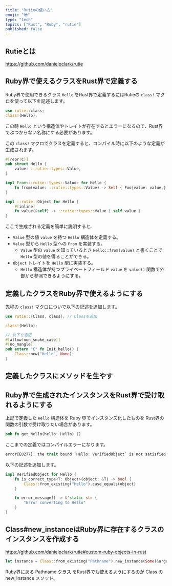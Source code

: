 ```yaml
---
title: "Rutieの使い方"
emoji: "😎"
type: "tech"
topics: ["Rust", "Ruby", "rutie"]
published: false
---
```

## Rutieとは

https://github.com/danielpclark/rutie

## Ruby界で使えるクラスをRust界で定義する

Ruby界で使用できるクラス `Hello` をRust界で定義するにはRutieの `class!` マクロを使って以下を記述します。

```rust
use rutie::class;
class!(Hello);
```

この時 `Hello` という構造体やトレイトが存在するとエラーになるので、Rust界でぶつからない名称にする必要があります。

この `class!` マクロでクラスを定義すると、コンパイル時に以下のような定義が生成されます。

```rust
#[repr(C)]
pub struct Hello {
    value: ::rutie::types::Value,
}

impl From<::rutie::types::Value> for Hello {
    fn from(value: ::rutie::types::Value) -> Self { Foo{value: value,} }
}

impl ::rutie::Object for Hello {
    #[inline]
    fn value(&self) -> ::rutie::types::Value { self.value }
}
```

ここで生成される定義を簡単に説明すると、

* `Value` 型の値 `value` を持つ `Hello` 構造体を定義する。
* `Value` 型から `Hello` 型への `From` を実装する。
	* `Value` 型の `value` を知っているとき `Hello::from(value)` と書くことで `Hello` 型の値を得ることができる。
* `Object` トレイトを `Hello` 型に実装する。
	* `Hello` 構造体が持つプライベートフィールド `value` を `value()` 関数で外部から参照できるようにする。

## 定義したクラスをRuby界で使えるようにする

先程の `class!` マクロについで以下の記述を追加します。

```rust
use rutie::{Class, class}; // Classを追加

class!(Hello);

// 以下を追記
#[allow(non_snake_case)]
#[no_mangle]
pub extern "C" fn Init_hello() {
    Class::new("Hello", None);
}
```

## 定義したクラスにメソッドを生やす



## Ruby界で生成されたインスタンスをRust界で受け取れるようにする

上記で定義した `Hello` 構造体を Ruby 界でインスタンス化したものを Rust界の関数の引数で受け取りたい場合があります。

```rust
pub fn get_hello(hello: Hello) {}
```

ここまでの定義ではコンパイルエラーになります。

```rust
error[E0277]: the trait bound `Hello: VerifiedObject` is not satisfied
```

以下の記述を追加します。

```rust
impl VerifiedObject for Hello {
    fn is_correct_type<T: Object>(object: &T) -> bool {
        Class::from_existing("Hello").case_equals(object)
    }

    fn error_message() -> &'static str {
        "Error converting to Hello"
    }
}
```

## Class#new_instanceはRuby界に存在するクラスのインスタンスを作成する

https://github.com/danielpclark/rutie#custom-ruby-objects-in-rust

```rust
let instance = Class::from_existing("Pathname").new_instance(Some(&arguments));
```

Ruby界にある Pathname [クラス](https://docs.ruby-lang.org/ja/latest/class/Pathname.html) をRust界でも使えるようにするのが Class の new_instance メソッド。

